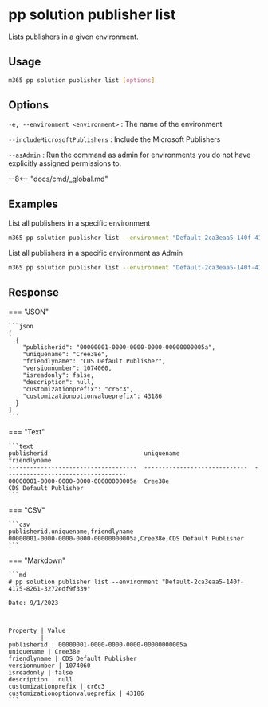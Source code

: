 # pp solution publisher list

Lists publishers in a given environment.

## Usage

```sh
m365 pp solution publisher list [options]
```

## Options

`-e, --environment <environment>`
: The name of the environment

`--includeMicrosoftPublishers`
: Include the Microsoft Publishers

`--asAdmin`
: Run the command as admin for environments you do not have explicitly assigned permissions to.

--8<-- "docs/cmd/_global.md"

## Examples

List all publishers in a specific environment

```sh
m365 pp solution publisher list --environment "Default-2ca3eaa5-140f-4175-8261-3272edf9f339"
```

List all publishers in a specific environment as Admin

```sh
m365 pp solution publisher list --environment "Default-2ca3eaa5-140f-4175-8261-3272edf9f339" --asAdmin
```

## Response

=== "JSON"

    ```json
    [
      {
        "publisherid": "00000001-0000-0000-0000-00000000005a",
        "uniquename": "Cree38e",
        "friendlyname": "CDS Default Publisher",
        "versionnumber": 1074060,
        "isreadonly": false,
        "description": null,
        "customizationprefix": "cr6c3",
        "customizationoptionvalueprefix": 43186
      }
    ]
    ```

=== "Text"

    ```text
    publisherid                           uniquename                     friendlyname
    ------------------------------------  -----------------------------  ----------------------------------
    00000001-0000-0000-0000-00000000005a  Cree38e                        CDS Default Publisher
    ```

=== "CSV"

    ```csv
    publisherid,uniquename,friendlyname
    00000001-0000-0000-0000-00000000005a,Cree38e,CDS Default Publisher
    ```

=== "Markdown"

    ```md
    # pp solution publisher list --environment "Default-2ca3eaa5-140f-4175-8261-3272edf9f339"
    
    Date: 9/1/2023



    Property | Value
    ---------|-------
    publisherid | 00000001-0000-0000-0000-00000000005a
    uniquename | Cree38e
    friendlyname | CDS Default Publisher
    versionnumber | 1074060
    isreadonly | false
    description | null
    customizationprefix | cr6c3
    customizationoptionvalueprefix | 43186
    ```
